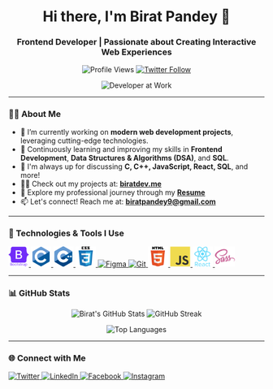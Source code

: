 <h1 align="center">Hi there, I'm Birat Pandey 👋</h1>
<h3 align="center">Frontend Developer | Passionate about Creating Interactive Web Experiences</h3>

<p align="center">
  <img src="https://komarev.com/ghpvc/?username=codewithbirat1&label=Profile%20views&color=0e75b6&style=flat" alt="Profile Views" />
  <a href="https://twitter.com/biratpandey9" target="_blank">
    <img src="https://img.shields.io/twitter/follow/biratpandey9?logo=twitter&style=for-the-badge" alt="Twitter Follow" />
  </a>
</p>

<p align="center">
  <img src="https://github.com/codewithbirat1/Birat_Pandey/blob/main/Developer%20Working%20On%20Project.gif" alt="Developer at Work" width="45%" />
</p>

---

### 👨‍💻 About Me

- 🔭 I’m currently working on **modern web development projects**, leveraging cutting-edge technologies.
- 🌱 Continuously learning and improving my skills in **Frontend Development**, **Data Structures & Algorithms (DSA)**, and **SQL**.
- 💬 I'm always up for discussing **C, C++, JavaScript, React, SQL**, and more!
- 👨‍💻 Check out my projects at: [**biratdev.me**](https://biratdev.me)
- 📄 Explore my professional journey through my [**Resume**](https://biratdev.me/resume)
- 📫 Let's connect! Reach me at: **biratpandey9@gmail.com**

---

### 🚀 Technologies & Tools I Use

<p align="left">
  <a href="https://getbootstrap.com" target="_blank" rel="noreferrer"> 
    <img src="https://raw.githubusercontent.com/devicons/devicon/master/icons/bootstrap/bootstrap-plain-wordmark.svg" alt="Bootstrap" width="40" height="40"/> 
  </a>
  <a href="https://www.cprogramming.com/" target="_blank" rel="noreferrer"> 
    <img src="https://raw.githubusercontent.com/devicons/devicon/master/icons/c/c-original.svg" alt="C" width="40" height="40"/> 
  </a>
  <a href="https://www.w3schools.com/cpp/" target="_blank" rel="noreferrer"> 
    <img src="https://raw.githubusercontent.com/devicons/devicon/master/icons/cplusplus/cplusplus-original.svg" alt="C++" width="40" height="40"/> 
  </a>
  <a href="https://www.w3schools.com/css/" target="_blank" rel="noreferrer"> 
    <img src="https://raw.githubusercontent.com/devicons/devicon/master/icons/css3/css3-original-wordmark.svg" alt="CSS3" width="40" height="40"/> 
  </a> 
  <a href="https://figma.com/" target="_blank" rel="noreferrer">
    <img src="https://www.vectorlogo.zone/logos/figma/figma-icon.svg" alt="Figma" width="40" height="40" />
  </a>
  <a href="https://git-scm.com/" target="_blank" rel="noreferrer">
    <img src="https://www.vectorlogo.zone/logos/git-scm/git-scm-icon.svg" alt="Git" width="40" height="40" />
  </a>
  <a href="https://www.w3.org/html/" target="_blank" rel="noreferrer">
    <img src="https://raw.githubusercontent.com/devicons/devicon/master/icons/html5/html5-original-wordmark.svg" alt="HTML5" width="40" height="40" />
  </a>
  <a href="https://developer.mozilla.org/en-US/docs/Web/JavaScript" target="_blank" rel="noreferrer">
    <img src="https://raw.githubusercontent.com/devicons/devicon/master/icons/javascript/javascript-original.svg" alt="JavaScript" width="40" height="40" />
  </a>
  <a href="https://reactjs.org/" target="_blank" rel="noreferrer">
    <img src="https://raw.githubusercontent.com/devicons/devicon/master/icons/react/react-original-wordmark.svg" alt="React" width="40" height="40" />
  </a>
  <a href="https://sass-lang.com" target="_blank" rel="noreferrer">
    <img src="https://raw.githubusercontent.com/devicons/devicon/master/icons/sass/sass-original.svg" alt="Sass" width="40" height="40" />
  </a>
</p>

---

### 📊 GitHub Stats

<p align="center">
  <img src="https://github-readme-stats.vercel.app/api?username=codewithbirat1&show_icons=true&locale=en&theme=radical" alt="Birat's GitHub Stats" height="180"/>
  <img src="https://github-readme-streak-stats.herokuapp.com/?user=codewithbirat1&theme=radical" alt="GitHub Streak" height="180"/>
</p>

<p align="center">
  <img src="https://github-readme-stats.vercel.app/api/top-langs?username=codewithbirat1&show_icons=true&locale=en&layout=compact&theme=radical" alt="Top Languages" height="180" />
</p>

---

### 🌐 Connect with Me

<p align="left">
  <a href="https://twitter.com/biratpandey9" target="_blank">
    <img src="https://raw.githubusercontent.com/rahuldkjain/github-profile-readme-generator/master/src/images/icons/Social/twitter.svg" alt="Twitter" height="30" width="40" />
  </a>
  <a href="https://linkedin.com/in/biratpandey" target="_blank">
    <img src="https://raw.githubusercontent.com/rahuldkjain/github-profile-readme-generator/master/src/images/icons/Social/linked-in-alt.svg" alt="LinkedIn" height="30" width="40" />
  </a>
  <a href="https://fb.com/birat.pandey.7169" target="_blank">
    <img src="https://raw.githubusercontent.com/rahuldkjain/github-profile-readme-generator/master/src/images/icons/Social/facebook.svg" alt="Facebook" height="30" width="40" />
  </a>
  <a href="https://instagram.com/biratpandey10" target="_blank">
    <img src="https://raw.githubusercontent.com/rahuldkjain/github-profile-readme-generator/master/src/images/icons/Social/instagram.svg" alt="Instagram" height="30" width="40" />
  </a>
</p>
